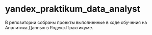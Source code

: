 # yandex_praktikum_data_analyst
В репозитории собраны проекты выполненные  в ходе обучения на Аналитика Данных в Яндекс.Практикуме.
